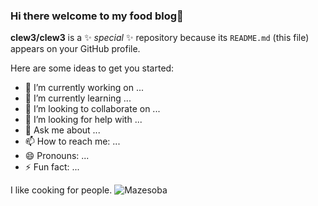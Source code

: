 ### Hi there welcome to my food blog👋

**clew3/clew3** is a ✨ _special_ ✨ repository because its `README.md` (this file) appears on your GitHub profile.

Here are some ideas to get you started:

- 🔭 I’m currently working on ...
- 🌱 I’m currently learning ...
- 👯 I’m looking to collaborate on ...
- 🤔 I’m looking for help with ...
- 💬 Ask me about ...
- 📫 How to reach me: ...
- 😄 Pronouns: ...
- ⚡ Fun fact: ...


I like cooking for people.
![Mazesoba]([http://url/to/img.png](https://photos.app.goo.gl/JQ8WefYwU6Fe9UTK9)https://photos.app.goo.gl/JQ8WefYwU6Fe9UTK9)

